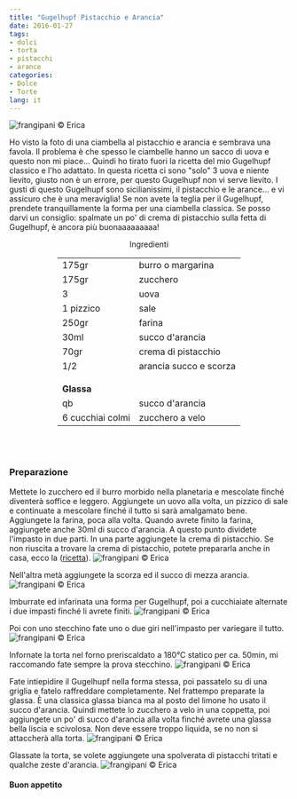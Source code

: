```yaml
---
title: "Gugelhupf Pistacchio e Arancia"
date: 2016-01-27
tags:
- dolci
- torta
- pistacchi
- arance
categories:
- Dolce
- Torte
lang: it
---
```

![](header.jpg "frangipani © Erica")

Ho visto la foto di una ciambella al pistacchio e arancia e sembrava una favola. Il problema è che spesso le ciambelle hanno un sacco di uova e questo non mi piace... Quindi ho tirato fuori la ricetta del mio Gugelhupf classico e l'ho adattato. In questa ricetta ci sono "solo" 3 uova e niente lievito, giusto non è un errore, per questo Gugelhupf non vi serve lievito. I gusti di questo Gugelhupf sono sicilianissimi, il pistacchio e le arance... e vi assicuro che è una meraviglia! Se non avete la teglia per il Gugelhupf, prendete tranquillamente la forma per una ciambella classica. Se posso darvi un consiglio: spalmate un po' di crema di pistacchio sulla fetta di Gugelhupf, è ancora più buonaaaaaaaaa!


<div id="wrapper" style="text-align: center">
  <div id="yourdiv" style="display: inline-block;">
    <div class="ingredients">
      <div class="ingredients-title">Ingredienti</div>
      <table>
        <tbody>
          </tr>
          <tr>
            <td>175gr</td>
            <td>burro o margarina</td>
          </tr>
          <tr>
            <td>175gr</td>
            <td>zucchero</td>
          </tr>
          <tr>
            <td>3</td>
            <td>uova</td>
          </tr>
          <tr>
            <td>1 pizzico</td>
            <td>sale</td>
          </tr>
          <tr>
            <td>250gr</td>
            <td>farina</td>
          </tr>
          <tr>
            <td>30ml</td>
            <td>succo d'arancia</td>
          </tr>
          <tr>
            <td>70gr</td>
            <td>crema di pistacchio</td>
          </tr>
          <tr>
            <td>1/2</td>
            <td>arancia succo e scorza</td>
          </tr>
          <tr style="height: 15px;"></tr>
          <tr>          
            <td colspan="2"><b>Glassa</b></td>
          </tr>      
          <tr>
            <td>qb</td>
            <td>succo d'arancia</td>
          </tr>
          <tr>
            <td>6 cucchiai colmi</td>
            <td>zucchero a velo</td>
          </tr>
        </tbody>
      </table>
      <br></br>
    </div>
  </div>
</div>


<h3>
  <font color="grey">
    <i class="fa fa-cogs"></i>
  </font> Preparazione
</h3>

Mettete lo zucchero ed il burro morbido nella planetaria e mescolate finché diventerà soffice e leggero. Aggiungete un uovo alla volta, un pizzico di sale e continuate a mescolare finché il tutto si sarà amalgamato bene. Aggiungete la farina, poca alla volta. Quando avrete finito la farina, aggiungete anche 30ml di succo d'arancia. A questo punto dividete l'impasto in due parti. In una parte aggiungete la crema di pistacchio. Se non riuscita a trovare la crema di pistacchio, potete prepararla anche in casa, ecco la (<a href="http://erirai.github.io/frangipani/crema-di-pistacchio/" target="_blank">ricetta</a>).
![](pistacchio.jpg "frangipani © Erica")

Nell'altra metà aggiungete la scorza ed il succo di mezza arancia.
![](arancia.jpg "frangipani © Erica")

Imburrate ed infarinata una forma per Gugelhupf, poi a cucchiaiate alternate i due impasti finché li avrete finiti.
![](gugelhupf1.jpg "frangipani © Erica")

Poi con uno stecchino fate uno o due giri nell'impasto per variegare il tutto.
![](gugelhupf2.jpg "frangipani © Erica")

Infornate la torta nel forno preriscaldato a 180°C statico per ca. 50min, mi raccomando fate sempre la prova stecchino.
![](sfornato.jpg "frangipani © Erica")

Fate intiepidire il Gugelhupf nella forma stessa, poi passatelo su di una griglia e fatelo raffreddare completamente. Nel frattempo preparate la glassa. È una classica glassa bianca ma al posto del limone ho usato il succo d'arancia. Quindi mettete lo zucchero a velo in una coppetta, poi aggiungete un po' di succo d'arancia alla volta finché avrete una glassa bella liscia e scivolosa. Non deve essere troppo liquida, se no non si attaccherà alla torta.
![](glassa.jpg "frangipani © Erica")

Glassate la torta, se volete aggiungete una spolverata di pistacchi tritati e qualche zeste d'arancia.
![](risultato.jpg "frangipani © Erica")


<h4>Buon appetito
  <font color="red">
    <i class="fa fa-smile-o"></i>
  </font>
</h4>
